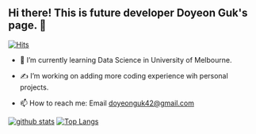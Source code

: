 ## Hi there! This is future developer Doyeon Guk's page. 👋
[![Hits](https://hits.seeyoufarm.com/api/count/incr/badge.svg?url=https%3A%2F%2Fgithub.com%2FJenguk42%2Fhit-counter&count_bg=%2379C83D&title_bg=%23555555&icon=&icon_color=%23E7E7E7&title=hits&edge_flat=false)](https://hits.seeyoufarm.com)
<!--
**Jenguk42/Jenguk42** is a ✨ _special_ ✨ repository because its `README.md` (this file) appears on your GitHub profile.

Here are some ideas to get you started:

- 🔭 I’m currently working on ...-->
- 🌱 I’m currently learning Data Science in University of Melbourne.
- ✍ I’m working on adding more coding experience wih personal projects.
 
- 📫 How to reach me: Email doyeonguk42@gmail.com
<!-- - 👯 I’m looking to collaborate on ...
- 💬 Ask me about ...
- 😄 Pronouns: ...
- ⚡ Fun fact: ...
-->

[![github stats](https://github-readme-stats.vercel.app/api?username=Jenguk42&show_icons=true&hide_border=true)](https://github.com/Jenguk42)
[![Top Langs](https://github-readme-stats.vercel.app/api/top-langs/?username=Jenguk42&layout=compact)](https://github.com/Jenguk42)
